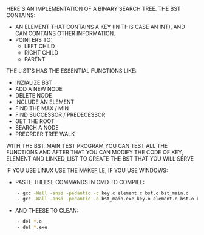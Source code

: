 HERE'S AN IMPLEMENTATION OF A BINARY SEARCH TREE. 
THE BST CONTAINS: 
 - AN ELEMENT THAT CONTAINS A KEY (IN THIS CASE AN INT), AND CAN CONTAINS OTHER INFORMATION.
 - POINTERS TO:
    - LEFT CHILD
    - RIGHT CHILD 
    - PARENT

THE LIST'S HAS THE ESSENTIAL FUNCTIONS LIKE:
 - INZIALIZE BST
 - ADD A NEW NODE
 - DELETE NODE
 - INCLUDE AN ELEMENT
 - FIND THE MAX / MIN
 - FIND SUCCESSOR / PREDECESSOR
 - GET THE ROOT
 - SEARCH A NODE
 - PREORDER TREE WALK

WITH THE BST_MAIN TEST PROGRAM YOU CAN TEST ALL THE FUNCTIONS AND AFTER THAT YOU CAN MODIFY THE CODE OF KEY, ELEMENT AND LINKED_LIST TO CREATE THE BST THAT YOU WILL SERVE

IF YOU USE LINUX USE THE MAKEFILE, IF YOU USE WINDOWS:
 - PASTE THEESE COMMANDS IN CMD TO COMPILE:
```sh
    - gcc -Wall -ansi -pedantic -c key.c element.c bst.c bst_main.c
    - gcc -Wall -ansi -pedantic -o bst_main.exe key.o element.o bst.o bst_main.o
```

- AND THEESE TO CLEAN:
```sh
    - del *.o 
    - del *.exe
```